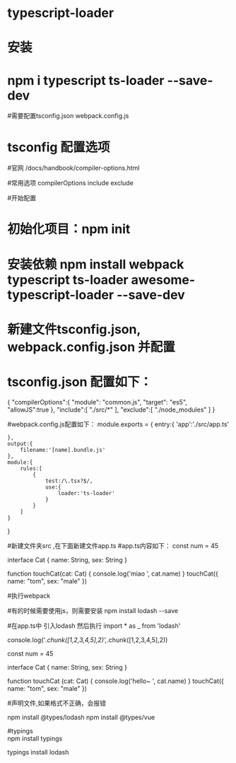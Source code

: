 # typescript-loader
# 安装

# npm i typescript ts-loader --save-dev

#需要配置tsconfig.json webpack.config.js

# tsconfig 配置选项   
  
  #官网 /docs/handbook/compiler-options.html

  #常用选项
   compilerOptions
   include 
   exclude


#开始配置


# 初始化项目：npm init

# 安装依赖  npm install webpack typescript ts-loader awesome-typescript-loader --save-dev

# 新建文件tsconfig.json, webpack.config.json 并配置


# tsconfig.json 配置如下：
{
    "compilerOptions":{
        "module": "common.js",
        "target": "es5",
        "allowJS":true
    },
    "include":[
        "./src/*"
    ],
    "exclude":[
        "./node_modules"
    ]
}

#webpack.config.js配置如下：
module.exports = {
    entry:{
        'app':'./src/app.ts'

    },
    output:{
        filename:'[name].bundle.js'
    },
    module:{
        rules:[
            {
                test:/\.tsx?$/,
                use:{
                    loader:'ts-loader'
                }
            }
        ]
    }
}


#新建文件夹src ,在下面新建文件app.ts
 #app.ts内容如下：
 const num = 45

interface Cat {
    name: String,
    sex: String
}

function touchCat(cat: Cat) {
    console.log('miao ', cat.name)
}
touchCat({
    name: "tom",
    sex: "male"
})

#执行webpack

#有的时候需要使用js，则需要安装 npm install lodash --save

#在app.ts中 引入lodash 然后执行
import * as _ from 'lodash'

console.log('_.chunk([1,2,3,4,5],2)',_.chunk([1,2,3,4,5],2))

const num = 45

interface Cat {
    name: String,
    sex: String
}

function touchCat (cat: Cat) {
    console.log('hello~ ', cat.name)
}
touchCat({
    name: "tom",
    sex: "male"
})


#声明文件,如果格式不正确，会报错

npm install @types/lodash 
npm install @types/vue


#typings  
 npm install typings

 typings install lodash






